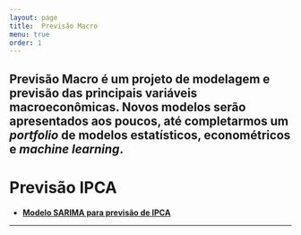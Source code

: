 ```yaml
---
layout: page
title:  Previsão Macro
menu: true
order: 1
---
```

**Previsão Macro** é um projeto de modelagem e previsão das principais variáveis macroeconômicas. Novos modelos serão apresentados aos poucos, até completarmos um *portfolio* de modelos estatísticos, econométricos e *machine learning*. 
-----------------------------------------------------------------------------------------------------------------------------

# Previsão IPCA
 
- **[Modelo SARIMA para previsão de IPCA](https://econoquant.github.io/2017/07/06/modelo-sarima-para-previs%C3%A3o-de-ipca/)**


------------------------------------------------------------------------------------------------------------------------------
